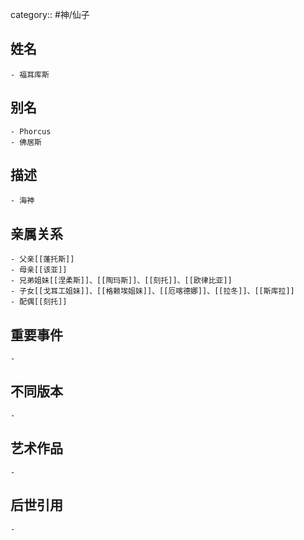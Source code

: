 category:: #神/仙子
## 姓名
	- 福耳库斯
## 别名
	- Phorcus
	- 佛居斯
## 描述
	- 海神
## 亲属关系
	- 父亲[[蓬托斯]]
	- 母亲[[该亚]]
	- 兄弟姐妹[[涅柔斯]]、[[陶玛斯]]、[[刻托]]、[[欧律比亚]]
	- 子女[[戈耳工姐妹]]、[[格赖埃姐妹]]、[[厄喀德娜]]、[[拉冬]]、[[斯库拉]]
	- 配偶[[刻托]]
## 重要事件
	-
## 不同版本
	-
## 艺术作品
	-
## 后世引用
	-

